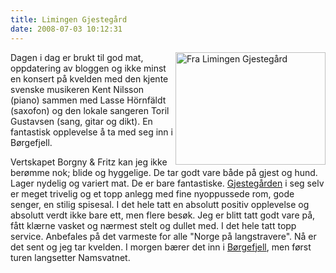 ```yaml
---
title: Limingen Gjestegård
date: 2008-07-03 10:12:31
---
```


<a href="http://www.flickr.com/photos/gisle/2635376737/" title="Fra Limingen Gjestegård"><img src="http://farm4.static.flickr.com/3014/2635376737_0480f09148_m.jpg" width="240" height="180" alt="Fra Limingen Gjestegård" align="right" /></a>Dagen i dag er brukt til god mat, oppdatering av bloggen og ikke minst en konsert på kvelden med den kjente svenske musikeren Kent Nilsson (piano) sammen med Lasse Hörnfäldt (saxofon) og den lokale sangeren Toril Gustavsen (sang, gitar og dikt). En fantastisk opplevelse å ta med seg inn i Børgefjell.

Vertskapet Borgny & Fritz kan jeg ikke berømme nok; blide og hyggelige. De tar godt vare både på gjest og hund. Lager nydelig og variert mat. De er bare fantastiske. <a href="http://visitborgefjell.no/index.php?side=1012&a=13">Gjestegården</a> i seg selv er meget trivelig og et topp anlegg med fine nyoppussede rom, gode senger, en stilig spisesal. I det hele tatt en absolutt positiv opplevelse og absolutt verdt ikke bare ett, men flere besøk.  Jeg er blitt tatt godt vare på, fått klærne vasket og nærmest stelt og dullet med. I det hele tatt topp service. Anbefales på det varmeste for alle "Norge på langstravere". Nå er det sent og jeg tar kvelden. I morgen bærer det inn i <a href="http://www.dirnat.no/borgefjell/">Børgefjell</a>, men først turen langsetter Namsvatnet.
